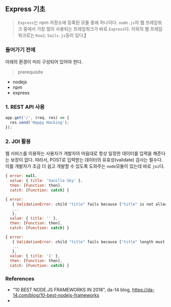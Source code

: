 ## Express 기초
> `Express`는 npm 저장소에 등록된 모듈 중에 하나이다. `node.js`의 웹 프레임워크 중에서 가장 많이 사용되는 프레임워크가 바로 `Express`다. 이외의 웹 프레임워크로는 `Koa2`, `Sails.js`등이 있다.[1](#_References)

### 들어가기 전에
아래의 환경이 미리 구성되어 있어야 한다.
> prerequisite
- nodejs
- npm
- express

### 1. REST API 사용

```javascript
app.get('/', (req, res) => {
  res.send('Happy Hacking');
});
```

### 2. JOI 활용
 웹 서비스를 이용하는 사용자가 개발자의 마음대로 항상 일정한 데이터를 입력을 해준다는 보장이 없다. 따라서, POST로 입력받는 데이터의 유효성(validate) 검사는 필수다. 이를 개발자가 조금 더 쉽고  개발할 수 있도록 도와주는 `node`모듈이 있는데 바로 `joi`다.
```javascript
{ error: null,
  value: { title: 'Vanilla Sky' },
  then: [Function: then],
  catch: [Function: catch] }
```
```javascript
{ error:
   { ValidationError: child "title" fails because ["title" is not allowed to be empty]
   ...
   },
  value: { title: '' },
  then: [Function: then],
  catch: [Function: catch] }

{ error:
   { ValidationError: child "title" fails because ["title" length must be at least 2 characters long]
   ...
   },
  value: { title: '1' },
  then: [Function: then],
  catch: [Function: catch] }
```
### References
- "10 BEST NODE.JS FRAMEWORKS IN 2018", da-14 blog, https://da-14.com/blog/10-best-nodejs-frameworks
- 